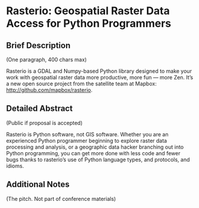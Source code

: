 # Rasterio: Geospatial Raster Data Access for Python Programmers

## Brief Description

(One paragraph, 400 chars max)

Rasterio is a GDAL and Numpy-based Python library designed to make your work
with geospatial raster data more productive, more fun — more Zen. It’s a new
open source project from the satellite team at Mapbox:
http://github.com/mapbox/rasterio.

## Detailed Abstract

(Public if proposal is accepted)

Rasterio is Python software, not GIS software. Whether you are an experienced
Python programmer beginning to explore raster data processing and analysis, or
a geographic data hacker branching out into Python programming, you can get
more done with less code and fewer bugs thanks to rasterio’s use of Python
language types, and protocols, and idioms.

## Additional Notes

(The pitch. Not part of conference materials)

